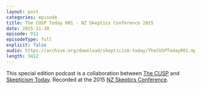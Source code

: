 ```yaml
---
layout: post
categories: episode
title: The CUSP Today 001 - NZ Skeptics Conference 2015
date: 2015-11-30
episode: 011
episodeType: full
explicit: false
audio: https://archive.org/download/skepticism-today/TheCUSPToday001.mp3
length: 3412
---
```


This special edition podcast is a collaboration between [The CUSP](http://thecusp.org.nz/) and [Skepticism Today](http://skepticism.today/). Recorded at the 2015 [NZ Skeptics Conference](http://conference.skeptics.nz/).
